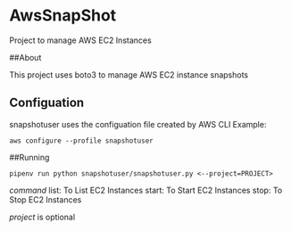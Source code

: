 # AwsSnapShot
Project to manage AWS EC2 Instances

##About

This project uses boto3 to manage AWS EC2 instance snapshots

## Configuation

snapshotuser uses the configuation file created by AWS CLI
Example:

`aws configure --profile snapshotuser`

##Running

`pipenv run python snapshotuser/snapshotuser.py
<--project=PROJECT>`

*command*
list: To List EC2 Instances
start: To Start EC2 Instances
stop: To Stop EC2 Instances

*project* is optional
